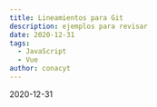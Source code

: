 ```yaml
---
title: Lineamientos para Git
description: ejemplos para revisar
date: 2020-12-31
tags: 
  - JavaScript
  - Vue
author: conacyt
---
```


2020-12-31